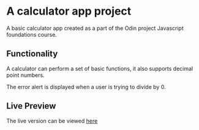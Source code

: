 # A calculator app project 

A basic calculator app created as a part of the Odin project Javascript foundations course.

## Functionality

A calculator can perform a set of basic functions, it also supports decimal point numbers. 

The error alert is displayed when a user is trying to divide by 0.

## Live Preview

The live version can be viewed [here](https://alrammahi-mariia.github.io/calculator/) 
